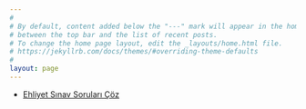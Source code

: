 ```yaml
---
#
# By default, content added below the "---" mark will appear in the home page
# between the top bar and the list of recent posts.
# To change the home page layout, edit the _layouts/home.html file.
# https://jekyllrb.com/docs/themes/#overriding-theme-defaults
#
layout: page
---
```

- [Ehliyet Sınav Soruları Çöz](https://forms.gle/V7VTqNYJG4UVSaT36 "Ehliyet Sınav Soruları Çöz")
